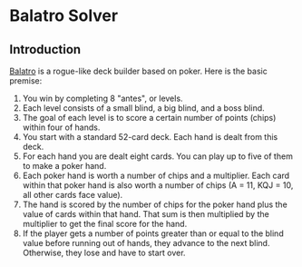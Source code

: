 # Balatro Solver
## Introduction
[Balatro](https://store.steampowered.com/app/2379780/Balatro/) is a rogue-like deck builder based on poker. Here is the basic premise:

1. You win by completing 8 "antes", or levels.
1. Each level consists of a small blind, a big blind, and a boss blind.
1. The goal of each level is to score a certain number of points (chips) within four of hands.
1. You start with a standard 52-card deck. Each hand is dealt from this deck.
1. For each hand you are dealt eight cards. You can play up to five of them to make a poker hand.
1. Each poker hand is worth a number of chips and a multiplier. Each card within that poker hand is also worth a number of chips (A = 11, KQJ = 10, all other cards face value).
1. The hand is scored by the number of chips for the poker hand plus the value of cards within that hand. That sum is then multiplied by the multiplier to get the final score for the hand.
1. If the player gets a number of points greater than or equal to the blind value before running out of hands, they advance to the next blind. Otherwise, they lose and have to start over.
